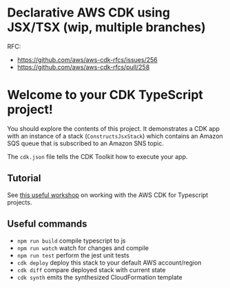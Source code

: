 # Declarative AWS CDK using JSX/TSX (wip, multiple branches)

RFC:

- https://github.com/aws/aws-cdk-rfcs/issues/256
- https://github.com/aws/aws-cdk-rfcs/pull/258

# Welcome to your CDK TypeScript project!

You should explore the contents of this project. It demonstrates a CDK app with an instance of a stack (`ConstructsJsxStack`)
which contains an Amazon SQS queue that is subscribed to an Amazon SNS topic.

The `cdk.json` file tells the CDK Toolkit how to execute your app.

## Tutorial  
See [this useful workshop](https://cdkworkshop.com/20-typescript.html) on working with the AWS CDK for Typescript projects.


## Useful commands

 * `npm run build`   compile typescript to js
 * `npm run watch`   watch for changes and compile
 * `npm run test`    perform the jest unit tests
 * `cdk deploy`      deploy this stack to your default AWS account/region
 * `cdk diff`        compare deployed stack with current state
 * `cdk synth`       emits the synthesized CloudFormation template
